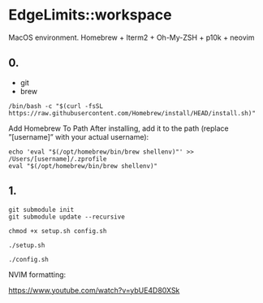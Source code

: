 # EdgeLimits::workspace

MacOS environment. 
Homebrew + Iterm2 + Oh-My-ZSH + p10k + neovim

## 0.

* git
* brew


```
/bin/bash -c "$(curl -fsSL https://raw.githubusercontent.com/Homebrew/install/HEAD/install.sh)"
```

Add Homebrew To Path
After installing, add it to the path (replace ”[username]” with your actual username):

```
echo 'eval "$(/opt/homebrew/bin/brew shellenv)"' >> /Users/[username]/.zprofile
eval "$(/opt/homebrew/bin/brew shellenv)"
```



## 1. 

```
git submodule init
git submodule update --recursive
```

```
chmod +x setup.sh config.sh
```

```
./setup.sh
```

```
./config.sh
```


NVIM formatting:

https://www.youtube.com/watch?v=ybUE4D80XSk
